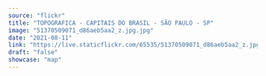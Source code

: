 ```yaml
---
source: "flickr"
title: "TOPOGRAFICA - CAPITAIS DO BRASIL - SÃO PAULO - SP"
image: "51370509071_d86aeb5aa2_z.jpg.jpg"
date: "2021-08-11"
link: "https://live.staticflickr.com/65535/51370509071_d86aeb5aa2_z.jpg"
draft: "false"
showcase: "map"
---
```

